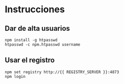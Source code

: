 Instrucciones
=============

Dar de alta usuarios
--------------------

    npm install -g htpasswd
    htpasswd -c npm.htpasswd username

Usar el registro
----------------

    npm set registry http://{{ REGISTRY_SERVER }}:4873
    npm login
